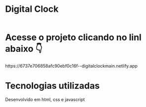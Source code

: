 <h1>Digital Clock</h1>
<img src="https://i.imgur.com/FqIWZ9U.gif" alt="">
<br>
<h1>Acesse o projeto clicando no linl abaixo 👇</h1>
https://6737e706858afc90ebf0c16f--digitalclockmain.netlify.app
<h1>Tecnologias utilizadas </h1>
<p>Desenvolvido em html, css e javascript</p> 
